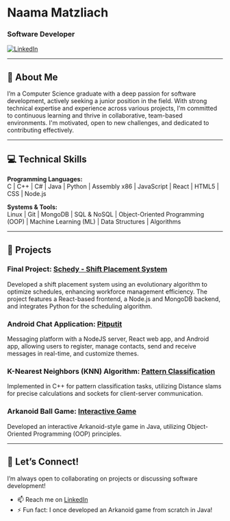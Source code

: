 # Naama Matzliach  
### Software Developer  

[![LinkedIn](https://img.shields.io/badge/LinkedIn-0077B5?style=for-the-badge&logo=linkedin&logoColor=white)](https://linkedin.com/in/naama-matzliach)

---

## 👋 About Me  
I’m a Computer Science graduate with a deep passion for software development, actively seeking a junior position in the field. With strong technical expertise and experience across various projects, I’m committed to continuous learning and thrive in collaborative, team-based environments. I'm motivated, open to new challenges, and dedicated to contributing effectively.

---

## 💻 Technical Skills  
**Programming Languages:**  
C | C++ | C# | Java | Python | Assembly x86 | JavaScript | React | HTML5 | CSS | Node.js  

**Systems & Tools:**  
Linux | Git | MongoDB | SQL & NoSQL | Object-Oriented Programming (OOP) | Machine Learning (ML) | Data Structures | Algorithms  

---

## 📂 Projects  

### Final Project: [Schedy - Shift Placement System](https://github.com/naamamat/Schedy)  
Developed a shift placement system using an evolutionary algorithm to optimize schedules, enhancing workforce management efficiency. The project features a React-based frontend, a Node.js and MongoDB backend, and integrates Python for the scheduling algorithm.

### Android Chat Application: [Pitputit](https://github.com/naamamat/AndroidChatApp)  
Messaging platform with a NodeJS server, React web app, and Android app, allowing users to register, manage contacts, send and receive messages in real-time, and customize themes.

### K-Nearest Neighbors (KNN) Algorithm: [Pattern Classification](https://github.com/naamamat/KNN-Pattern-Classification)  
Implemented in C++ for pattern classification tasks, utilizing Distance slams for precise calculations and sockets for client-server communication.

### Arkanoid Ball Game: [Interactive Game](https://github.com/naamamat/Arkanoid_Ball_Game)  
Developed an interactive Arkanoid-style game in Java, utilizing Object-Oriented Programming (OOP) principles.

---

## 🚀 Let’s Connect!  
I’m always open to collaborating on projects or discussing software development!  

- 📫 Reach me on [LinkedIn](https://linkedin.com/in/naama-matzliach)
- ⚡ Fun fact: I once developed an Arkanoid game from scratch in Java!
